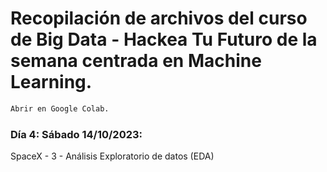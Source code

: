 # Recopilación de archivos del curso de Big Data - Hackea Tu Futuro de la semana centrada en Machine Learning. 

```sh
Abrir en Google Colab. 
```

### Día 4: Sábado 14/10/2023:

SpaceX - 3 - Análisis Exploratorio de datos (EDA)